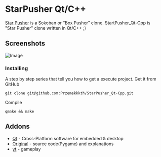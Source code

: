 # StarPusher Qt/C++
[Star Pusher](https://inventwithpython.com/pygame/chapter9.html) is a Sokoban or “Box Pusher” clone. StartPusher_Qt-Cpp is "Star Pusher" clone written in Qt/C++ ;)

## Screenshots
![Image](https://user-images.githubusercontent.com/28188300/207040321-95110aca-bd6f-447e-b3e6-b51452d5ca2d.gif)

### Installing
A step by step series  that tell you how to get a execute project.
Get it from GitHub
```
git clone git@github.com:Przemekkkth/StarPusher_Qt-Cpp.git
```
Compile
```
qmake && make
```

## Addons
* [Qt](https://www.qt.io/) - Cross-Platform software for embedded & desktop
* [Original](https://inventwithpython.com/pygame/chapter9.html) - source code(Pygame) and explanations
* [yt](https://youtu.be/UUBLR5Zy27E) - gameplay
